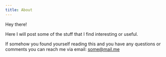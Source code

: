 ```yaml
---
title: About
---
```

Hey there!

Here I will post some of the stuff that I find interesting or useful.

If somehow you found yourself reading this and you have any questions
or comments you can reach me via email: some@mail.me
